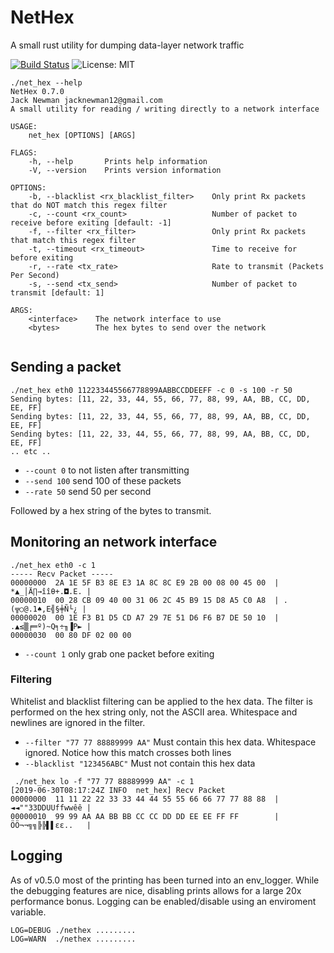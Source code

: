 # NetHex
A small rust utility for dumping data-layer network traffic

[![Build Status](https://travis-ci.org/JackNewman12/NetHex.svg?branch=master)](https://travis-ci.org/JackNewman12/NetHex)
![License: MIT](https://img.shields.io/badge/License-MIT-brightgreen.svg)

```
./net_hex --help
NetHex 0.7.0
Jack Newman jacknewman12@gmail.com
A small utility for reading / writing directly to a network interface

USAGE:
    net_hex [OPTIONS] [ARGS]

FLAGS:
    -h, --help       Prints help information
    -V, --version    Prints version information

OPTIONS:
    -b, --blacklist <rx_blacklist_filter>    Only print Rx packets that do NOT match this regex filter
    -c, --count <rx_count>                   Number of packet to receive before exiting [default: -1]
    -f, --filter <rx_filter>                 Only print Rx packets that match this regex filter
    -t, --timeout <rx_timeout>               Time to receive for before exiting
    -r, --rate <tx_rate>                     Rate to transmit (Packets Per Second)
    -s, --send <tx_send>                     Number of packet to transmit [default: 1]

ARGS:
    <interface>    The network interface to use
    <bytes>        The hex bytes to send over the network


```


## Sending a packet
```
./net_hex eth0 112233445566778899AABBCCDDEEFF -c 0 -s 100 -r 50
Sending bytes: [11, 22, 33, 44, 55, 66, 77, 88, 99, AA, BB, CC, DD, EE, FF]
Sending bytes: [11, 22, 33, 44, 55, 66, 77, 88, 99, AA, BB, CC, DD, EE, FF]
Sending bytes: [11, 22, 33, 44, 55, 66, 77, 88, 99, AA, BB, CC, DD, EE, FF]
.. etc ..
```
* `--count 0` to not listen after transmitting
* `--send 100` send 100 of these packets
* `--rate 50` send 50 per second


Followed by a hex string of the bytes to transmit.

## Monitoring an network interface
```
./net_hex eth0 -c 1
----- Recv Packet -----
00000000  2A 1E 5F B3 8E E3 1A 8C 8C E9 2B 00 08 00 45 00  | *▲_│Ä∏→îîθ+.◘.E. |
00000010  00 28 CB 09 40 00 31 06 2C 45 B9 15 D8 A5 C0 A8  | .(╦○@.1♠,E╣§╪Ñ└¿ |
00000020  00 1E F3 B1 D5 CD A7 29 7E 51 D6 F6 B7 DE 50 10  | .▲≤▒╒═º)~Q╕÷╖▐P► |
00000030  00 80 DF 02 00 00       
```
* `--count 1` only grab one packet before exiting

### Filtering
Whitelist and blacklist filtering can be applied to the hex data. The filter is performed on the hex string only, not the ASCII area.
Whitespace and newlines are ignored in the filter.

* `--filter "77 77 88889999 AA"` Must contain this hex data. Whitespace ignored. Notice how this match crosses both lines
* `--blacklist "123456ABC"` Must not contain this hex data
```
 ./net_hex lo -f "77 77 88889999 AA" -c 1
[2019-06-30T08:17:24Z INFO  net_hex] Recv Packet
00000000  11 11 22 22 33 33 44 44 55 55 66 66 77 77 88 88  | ◄◄""33DDUUffwwêê |
00000010  99 99 AA AA BB BB CC CC DD DD EE EE FF FF        | ÖÖ¬¬╗╗╠╠▌▌εε..   |

```

## Logging
As of v0.5.0 most of the printing has been turned into an env_logger. While the debugging features are nice, disabling prints allows for a large 20x performance bonus. Logging can be enabled/disable using an enviroment variable. 
```
LOG=DEBUG ./nethex .........
LOG=WARN  ./nethex .........
```
